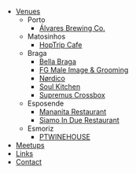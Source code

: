 * [Venues](/venues.md)
  * Porto
    * [Álvares Brewing Co.](/venues/alvares.md)
  * Matosinhos
    * [HopTrip Cafe](/venues/hoptrip.md)
  * Braga
    * [Bella Braga](/venues/bellabraga.md)
    * [FG Male Image & Grooming](/venues/fgmaleimage.md)
    * [Nørdico](/venues/nordico.md)
    * [Soul Kitchen](/venues/soulkitchen.md)
    * [Supremus Crossbox](/venues/supremus.md)
  * Esposende
    * [Mananita Restaurant](/venues/mananita.md)
    * [Siamo In Due Restaurant](/venues/siamo.md)
  * Esmoriz
    * [PTWINEHOUSE](/venues/ptwinehouse.md)
* [Meetups](/meetups.md)
* [Links](/links.md)
* [Contact](/contact.md)
